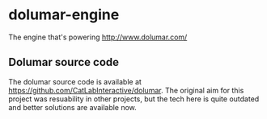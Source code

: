 # dolumar-engine
The engine that's powering http://www.dolumar.com/

## Dolumar source code
The dolumar source code is available at https://github.com/CatLabInteractive/dolumar. The original aim for this project was resuability in other projects, but the tech here is quite outdated and better solutions are available now.

